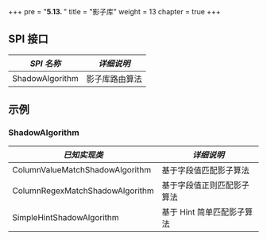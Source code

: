 +++
pre = "<b>5.13. </b>"
title = "影子库"
weight = 13
chapter = true
+++

## SPI 接口

| *SPI 名称*       | *详细说明*   |
|---------------- |------------ |
| ShadowAlgorithm | 影子库路由算法 |

## 示例

### ShadowAlgorithm

| *已知实现类*                      | *详细说明*              |
|-------------------------------- |----------------------- |
| ColumnValueMatchShadowAlgorithm | 基于字段值匹配影子算法     |
| ColumnRegexMatchShadowAlgorithm | 基于字段值正则匹配影子算法  |
| SimpleHintShadowAlgorithm    | 基于 Hint 简单匹配影子算法 |
